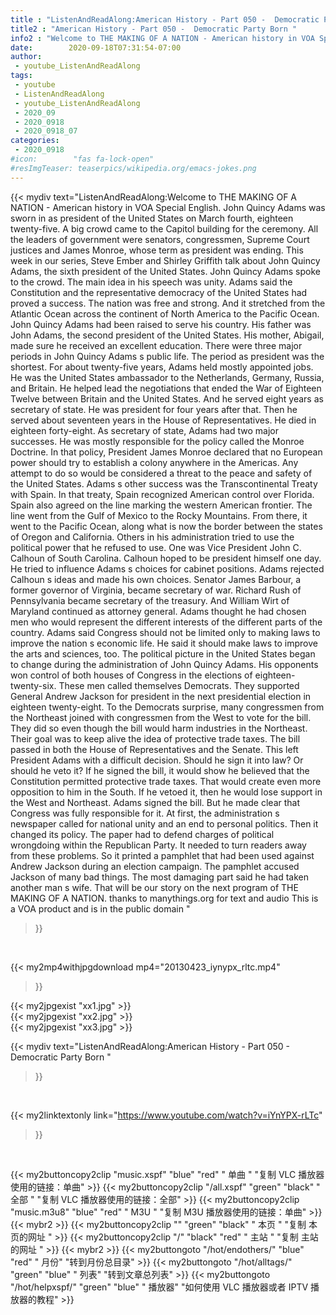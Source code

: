 ```yaml
---
title : "ListenAndReadAlong:American History - Part 050 -  Democratic Party Born "
title2 : "American History - Part 050 -  Democratic Party Born "
info2 : "Welcome to THE MAKING OF A NATION - American history in VOA Special English. John Quincy Adams was sworn in as president of the United States on March fourth, eighteen twenty-five. A big crowd came to the Capitol building for the ceremony. All the leaders of government were   senators, congressmen, Supreme Court justices and James Monroe, whose term as president was ending. This week in our series, Steve Ember and Shirley Griffith talk about John Quincy Adams, the sixth president of the United States. John Quincy Adams spoke to the crowd. The main idea in his speech was unity. Adams said the Constitution and the representative democracy of the United States had proved a success. The nation was free and strong. And it stretched from the Atlantic Ocean across the continent of North America to the Pacific Ocean. John Quincy Adams had been raised to serve his country. His father was John Adams, the second president of the United States. His mother, Abigail, made sure he received an excellent education. There were three major periods in John Quincy Adams s public life. The period as president was the shortest. For about twenty-five years, Adams held mostly appointed jobs. He was the United States ambassador to the Netherlands, Germany, Russia, and Britain. He helped lead the negotiations that ended the War of Eighteen Twelve between Britain and the United States. And he served eight years as secretary of state. He was president for four years after that. Then he served about seventeen years in the House of Representatives. He died in eighteen forty-eight. As secretary of state, Adams had two major successes. He was mostly responsible for the policy called the Monroe Doctrine. In that policy, President James Monroe declared that no European power should try to establish a colony anywhere in the Americas. Any attempt to do so would be considered a threat to the peace and safety of the United States. Adams s other success was the Transcontinental Treaty with Spain. In that treaty, Spain recognized American control over Florida. Spain also agreed on the line marking the western American frontier. The line went from the Gulf of Mexico to the Rocky Mountains. From there, it went to the Pacific Ocean, along what is now the border between the states of Oregon and California. Others in his administration tried to use the political power that he refused to use. One was Vice President John C. Calhoun of South Carolina. Calhoun hoped to be president himself one day. He tried to influence Adams s choices for cabinet positions. Adams rejected Calhoun s ideas and made his own choices. Senator James Barbour, a former governor of Virginia, became secretary of war. Richard Rush of Pennsylvania became secretary of the treasury. And William Wirt of Maryland continued as attorney general. Adams thought he had chosen men who would represent the different interests of the different parts of the country. Adams said Congress should not be limited only to making laws to improve the nation s economic life. He said it should make laws to improve the arts and sciences, too. The political picture in the United States began to change during the administration of John Quincy Adams. His opponents won control of both houses of Congress in the elections of eighteen-twenty-six. These men called themselves Democrats. They supported General Andrew Jackson for president in the next presidential election in eighteen twenty-eight. To the Democrats  surprise, many congressmen from the Northeast joined with congressmen from the West to vote for the bill. They did so even though the bill would harm industries in the Northeast. Their goal was to keep alive the idea of protective trade taxes. The bill passed in both the House of Representatives and the Senate. This left President Adams with a difficult decision. Should he sign it into law? Or should he veto it? If he signed the bill, it would show he believed that the Constitution permitted protective trade taxes. That would create even more opposition to him in the South. If he vetoed it, then he would lose support in the West and Northeast. Adams signed the bill. But he made clear that Congress was fully responsible for it. At first, the administration s newspaper called for national unity and an end to personal politics. Then it changed its policy. The paper had to defend charges of political wrongdoing within the Republican Party. It needed to turn readers away from these problems. So it printed a pamphlet that had been used against Andrew Jackson during an election campaign. The pamphlet accused Jackson of many bad things. The most damaging part said he had taken another man s wife. That will be our story on the next program of THE MAKING OF A NATION. thanks to manythings.org for text and audio  This is a VOA product and is in the public domain "
date:        2020-09-18T07:31:54-07:00
author:
 - youtube_ListenAndReadAlong
tags:
 - youtube
 - ListenAndReadAlong
 - youtube_ListenAndReadAlong
 - 2020_09
 - 2020_0918
 - 2020_0918_07
categories:
 - 2020_0918
#icon:        "fas fa-lock-open"
#resImgTeaser: teaserpics/wikipedia.org/emacs-jokes.png
---
```


{{< mydiv text="ListenAndReadAlong:Welcome to THE MAKING OF A NATION - American history in VOA Special English. John Quincy Adams was sworn in as president of the United States on March fourth, eighteen twenty-five. A big crowd came to the Capitol building for the ceremony. All the leaders of government were   senators, congressmen, Supreme Court justices and James Monroe, whose term as president was ending. This week in our series, Steve Ember and Shirley Griffith talk about John Quincy Adams, the sixth president of the United States. John Quincy Adams spoke to the crowd. The main idea in his speech was unity. Adams said the Constitution and the representative democracy of the United States had proved a success. The nation was free and strong. And it stretched from the Atlantic Ocean across the continent of North America to the Pacific Ocean. John Quincy Adams had been raised to serve his country. His father was John Adams, the second president of the United States. His mother, Abigail, made sure he received an excellent education. There were three major periods in John Quincy Adams s public life. The period as president was the shortest. For about twenty-five years, Adams held mostly appointed jobs. He was the United States ambassador to the Netherlands, Germany, Russia, and Britain. He helped lead the negotiations that ended the War of Eighteen Twelve between Britain and the United States. And he served eight years as secretary of state. He was president for four years after that. Then he served about seventeen years in the House of Representatives. He died in eighteen forty-eight. As secretary of state, Adams had two major successes. He was mostly responsible for the policy called the Monroe Doctrine. In that policy, President James Monroe declared that no European power should try to establish a colony anywhere in the Americas. Any attempt to do so would be considered a threat to the peace and safety of the United States. Adams s other success was the Transcontinental Treaty with Spain. In that treaty, Spain recognized American control over Florida. Spain also agreed on the line marking the western American frontier. The line went from the Gulf of Mexico to the Rocky Mountains. From there, it went to the Pacific Ocean, along what is now the border between the states of Oregon and California. Others in his administration tried to use the political power that he refused to use. One was Vice President John C. Calhoun of South Carolina. Calhoun hoped to be president himself one day. He tried to influence Adams s choices for cabinet positions. Adams rejected Calhoun s ideas and made his own choices. Senator James Barbour, a former governor of Virginia, became secretary of war. Richard Rush of Pennsylvania became secretary of the treasury. And William Wirt of Maryland continued as attorney general. Adams thought he had chosen men who would represent the different interests of the different parts of the country. Adams said Congress should not be limited only to making laws to improve the nation s economic life. He said it should make laws to improve the arts and sciences, too. The political picture in the United States began to change during the administration of John Quincy Adams. His opponents won control of both houses of Congress in the elections of eighteen-twenty-six. These men called themselves Democrats. They supported General Andrew Jackson for president in the next presidential election in eighteen twenty-eight. To the Democrats  surprise, many congressmen from the Northeast joined with congressmen from the West to vote for the bill. They did so even though the bill would harm industries in the Northeast. Their goal was to keep alive the idea of protective trade taxes. The bill passed in both the House of Representatives and the Senate. This left President Adams with a difficult decision. Should he sign it into law? Or should he veto it? If he signed the bill, it would show he believed that the Constitution permitted protective trade taxes. That would create even more opposition to him in the South. If he vetoed it, then he would lose support in the West and Northeast. Adams signed the bill. But he made clear that Congress was fully responsible for it. At first, the administration s newspaper called for national unity and an end to personal politics. Then it changed its policy. The paper had to defend charges of political wrongdoing within the Republican Party. It needed to turn readers away from these problems. So it printed a pamphlet that had been used against Andrew Jackson during an election campaign. The pamphlet accused Jackson of many bad things. The most damaging part said he had taken another man s wife. That will be our story on the next program of THE MAKING OF A NATION. thanks to manythings.org for text and audio  This is a VOA product and is in the public domain "
>}}
<br>


{{< my2mp4withjpgdownload mp4="20130423_iynypx_rltc.mp4"
>}}

{{< my2jpgexist "xx1.jpg" >}}<br>
{{< my2jpgexist "xx2.jpg" >}}<br>
{{< my2jpgexist "xx3.jpg" >}}<br>



{{< mydiv text="ListenAndReadAlong:American History - Part 050 -  Democratic Party Born "
>}}
<br>

{{< my2linktextonly link="https://www.youtube.com/watch?v=iYnYPX-rLTc"
>}}


<br>

{{< my2buttoncopy2clip "music.xspf"        "blue"   "red"    " 单曲 "  "复制 VLC 播放器使用的链接：单曲" >}} {{< my2buttoncopy2clip "/all.xspf"         "green"  "black"  " 全部 "  "复制 VLC 播放器使用的链接：全部" >}} {{< my2buttoncopy2clip "music.m3u8"        "blue"   "red"    " M3U  "    "复制 M3U 播放器使用的链接：单曲" >}} {{< mybr2 >}} {{< my2buttoncopy2clip ""                  "green"  "black"  " 本页 "    "复制 本页的网址 " >}} {{< my2buttoncopy2clip "/"                 "black"  "red"    " 主站 "    "复制 主站的网址 " >}} {{< mybr2 >}} {{< my2buttongoto      "/hot/endothers/"   "blue"   "red"    " 月份"   "转到月份总目录" >}} {{< my2buttongoto      "/hot/alltags/"     "green"  "blue"   " 列表"   "转到文章总列表" >}} {{< my2buttongoto      "/hot/helpxspf/"    "green"  "blue"   " 播放器" "如何使用 VLC 播放器或者 IPTV 播放器的教程" >}} 
